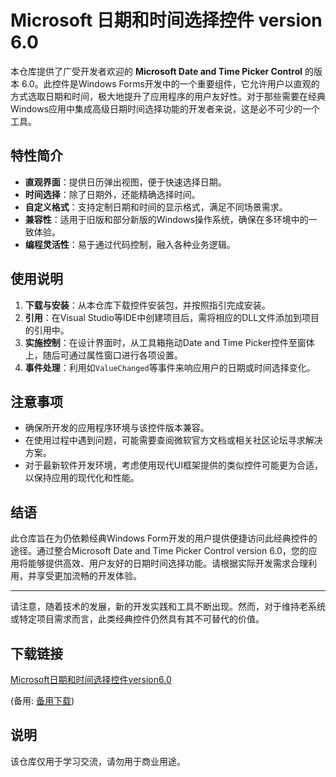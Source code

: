 # Microsoft 日期和时间选择控件 version 6.0

本仓库提供了广受开发者欢迎的 **Microsoft Date and Time Picker Control** 的版本 6.0。此控件是Windows Forms开发中的一个重要组件，它允许用户以直观的方式选取日期和时间，极大地提升了应用程序的用户友好性。对于那些需要在经典Windows应用中集成高级日期时间选择功能的开发者来说，这是必不可少的一个工具。

## 特性简介

- **直观界面**：提供日历弹出视图，便于快速选择日期。
- **时间选择**：除了日期外，还能精确选择时间。
- **自定义格式**：支持定制日期和时间的显示格式，满足不同场景需求。
- **兼容性**：适用于旧版和部分新版的Windows操作系统，确保在多环境中的一致体验。
- **编程灵活性**：易于通过代码控制，融入各种业务逻辑。

## 使用说明

1. **下载与安装**：从本仓库下载控件安装包，并按照指引完成安装。
2. **引用**：在Visual Studio等IDE中创建项目后，需将相应的DLL文件添加到项目的引用中。
3. **实施控制**：在设计界面时，从工具箱拖动Date and Time Picker控件至窗体上，随后可通过属性窗口进行各项设置。
4. **事件处理**：利用如`ValueChanged`等事件来响应用户的日期或时间选择变化。

## 注意事项

- 确保所开发的应用程序环境与该控件版本兼容。
- 在使用过程中遇到问题，可能需要查阅微软官方文档或相关社区论坛寻求解决方案。
- 对于最新软件开发环境，考虑使用现代UI框架提供的类似控件可能更为合适，以保持应用的现代化和性能。

## 结语

此仓库旨在为仍依赖经典Windows Form开发的用户提供便捷访问此经典控件的途径。通过整合Microsoft Date and Time Picker Control version 6.0，您的应用将能够提供高效、用户友好的日期时间选择功能。请根据实际开发需求合理利用，并享受更加流畅的开发体验。

---

请注意，随着技术的发展，新的开发实践和工具不断出现。然而，对于维持老系统或特定项目需求而言，此类经典控件仍然具有其不可替代的价值。

## 下载链接
[Microsoft日期和时间选择控件version6.0](https://pan.quark.cn/s/4a9cc51c678b) 

(备用: [备用下载](https://pan.baidu.com/s/1DrZnNjOUF1B1NyLRW2_ing?pwd=1234))

## 说明

该仓库仅用于学习交流，请勿用于商业用途。
